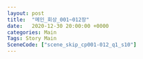 ```yaml
---
layout: post
title:  "메인_회상_001~012장"
date:   2020-12-30 20:00:00 +0000
categories: Main
Tags: Story Main
SceneCode: ["scene_skip_cp001-012_q1_s10"]
---
```

